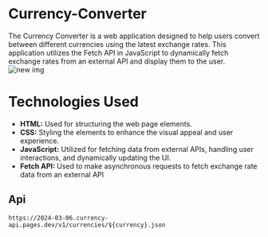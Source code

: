 # Currency-Converter
The Currency Converter is a web application designed to help users convert between different currencies using the latest exchange rates. This application utilizes the Fetch API in JavaScript to dynamically fetch exchange rates from an external API and display them to the user.
![new img](https://github.com/user-attachments/assets/955a3d08-87f5-4a35-b1f9-bc48dbc77a8f)
# Technologies Used
- **HTML:** Used for structuring the web page elements.
- **CSS:** Styling the elements to enhance the visual appeal and user experience.
- **JavaScript:** Utilized for fetching data from external APIs, handling user interactions, and dynamically updating the UI.
- **Fetch API:** Used to make asynchronous requests to fetch exchange rate data from an external API

## Api
```
https://2024-03-06.currency-api.pages.dev/v1/currencies/${currency}.json
```

